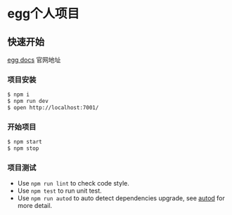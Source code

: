 # egg个人项目



## 快速开始

<!-- add docs here for user -->

 [egg docs][egg] 官网地址

### 项目安装

```bash
$ npm i
$ npm run dev
$ open http://localhost:7001/
```

### 开始项目

```bash
$ npm start
$ npm stop
```

### 项目测试

- Use `npm run lint` to check code style.
- Use `npm test` to run unit test.
- Use `npm run autod` to auto detect dependencies upgrade, see [autod](https://www.npmjs.com/package/autod) for more detail.


[egg]: https://eggjs.org
